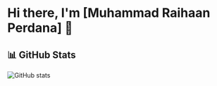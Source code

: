 # Hi there, I'm [Muhammad Raihaan Perdana] 👋

## 📊 GitHub Stats
![GitHub stats](https://github-readme-stats.vercel.app/api?username=fliegenhaan&show_icons=true&theme=dark)
